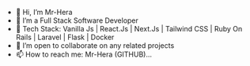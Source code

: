 - 👋 Hi, I’m Mr-Hera
- 👀 I’m a Full Stack Software Developer
- 🌱 Tech Stack: Vanilla Js | React.Js | Next.Js | Tailwind CSS | Ruby On Rails | Laravel | Flask | Docker
- 💞️ I’m open to collaborate on any related projects
- 📫 How to reach me: Mr-Hera (GITHUB)...

<!---
Mr-Hera/Mr-Hera is a ✨ special ✨ repository because its `README.md` (this file) appears on your GitHub profile.
You can click the Preview link to take a look at your changes.
--->
